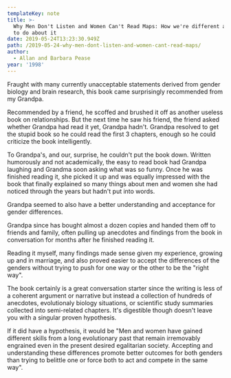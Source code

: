 ```yaml
---
templateKey: note
title: >-
  Why Men Don't Listen and Women Can't Read Maps: How we're different and what
  to do about it
date: 2019-05-24T13:23:30.949Z
path: /2019-05-24-why-men-dont-listen-and-women-cant-read-maps/
author:
  - Allan and Barbara Pease
year: '1998'
---
```

Fraught with many currently unacceptable statements derived from gender biology and brain research, this book came surprisingly recommended from my Grandpa.

Recommended by a friend, he scoffed and brushed it off as another useless book on relationships. But the next time he saw his friend, the friend asked whether Grandpa had read it yet, Grandpa hadn't. Grandpa resolved to get the stupid book so he could read the first 3 chapters, enough so he could criticize the book intelligently.

To Grandpa's, and our, surprise, he couldn't put the book down. Written humorously and not academically, the easy to read book had Grandpa laughing and Grandma soon asking what was so funny. Once he was finished reading it, she picked it up and was equally impressed with the book that finally explained so many things about men and women she had noticed through the years but hadn't put into words.

Grandpa seemed to also have a better understanding and acceptance for gender differences.

Grandpa since has bought almost a dozen copies and handed them off to friends and family, often pulling up anecdotes and findings from the book in conversation for months after he finished reading it.

Reading it myself, many findings made sense given my experience, growing up and in marriage, and also proved easier to accept the differences of the genders without trying to push for one way or the other to be the "right way".

The book certainly is a great conversation starter since the writing is less of a coherent argument or narrative but instead a collection of hundreds of anecdotes, evolutionaly biology situations, or scientific study summaries collected into semi-related chapters. It's digestible though doesn't leave you with a singular proven hypothesis. 

If it did have a hypothesis, it would be "Men and women have gained different skills from a long evolutionary past that remain irremovably engrained even in the present desired egalitarian society. Accepting and understanding these differences promote better outcomes for both genders than trying to belittle one or force both to act and compete in the same way".
